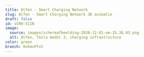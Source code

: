 ```yaml
---
title: Alfen - Smart Charging Network
slug: Alfen - Smart Charging Network 3D animatie
draft: false
id: sCR0-5I1N
image:
  source: images/schermafbeelding-2020-12-01-om-15.38.03.png
  alt: Alfen, Tesla model 3, charging infrastructure
color: green
branch: 0uhmsFFxS
---
```

